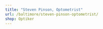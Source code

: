 ```yaml
---
title: "Steven Pinson, Optometrist"
url: /baltimore/steven-pinson-optometrist/
shop: Optiker
---
```

